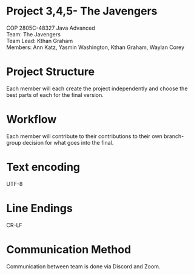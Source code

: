 # Project 3,4,5- The Javengers
COP 2805C-48327 Java Advanced<br />
Team: The Javengers<br />
Team Lead: Kthan Graham<br />
Members: Ann Katz, Yasmin Washington, Kthan Graham, Waylan Corey

# Project Structure
Each member will each create the project independently and choose the best parts of each for the final version.

# Workflow
Each member will contribute to their contributions to their own branch- group decision for what goes into the final.

# Text encoding
UTF-8

# Line Endings
CR-LF

# Communication Method
Communication between team is done via Discord and Zoom.
